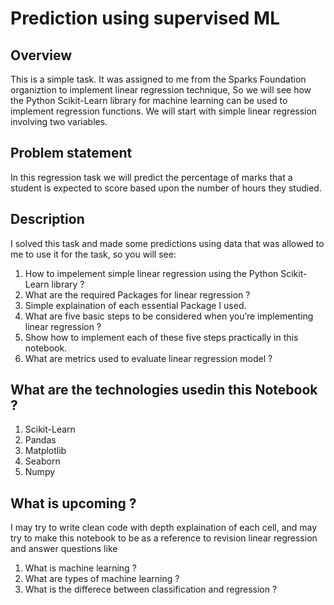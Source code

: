 # Prediction using supervised ML

## Overview
This is a simple task. It was assigned to me from the Sparks Foundation organiztion to implement linear regression technique, So
we will see how the Python Scikit-Learn library for machine learning can be used to implement regression functions. We will start with simple linear regression involving two variables.

## Problem statement
In this regression task we will predict the percentage of marks that a student is expected to score based upon the number of hours they studied.

## Description
I solved this task and made some predictions using data that was allowed to me to use it for the task, so you will see:
1. How to impelement simple linear regression using the Python Scikit-Learn library ?
2. What are the required Packages for linear regression ?
3. Simple explaination of each essential Package I used.
4. What are five basic steps to be considered when you’re implementing linear regression ?
5. Show how to implement each of these five steps practically in this notebook.
6. What are metrics used to evaluate linear regression model ?

## What are the technologies usedin this Notebook ?
1. Scikit-Learn
2. Pandas
3. Matplotlib
4. Seaborn
5. Numpy

## What is upcoming ?
I may try to write clean code with depth explaination of each cell, and may try to make this notebook to be as a reference to revision linear regression and answer questions like
1. What is machine learning ?
2. What are types of machine learning ?
3. What is the differece between classification and regression ?


